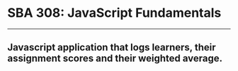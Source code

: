 # SBA 308: JavaScript Fundamentals
---
## Javascript application that logs learners, their assignment scores and their weighted average.